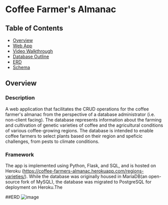 # Coffee Farmer's Almanac

## Table of Contents
* [Overview](#Overview)
* [Web App](#Web-App)
* [Video Walkthrough](#Video-Walkthrough)
* [Database Outline](#Database_Outline)
* [ERD](#ERD)
* [Schema](#Schema)

## Overview
### Description
A web application that facilitates the CRUD operations for the coffee farmer's almanac from the perspective of a database administrator (i.e. non-client facing).
The database represents information about the farming and cultivation of genetic varieties of coffee and the agricultural conditions of various coffee-growing regions. The database is intended to enable coffee farmers to select plants based on their region and speficic challenges, from pests to climate conditions.

### Framework
The app is implemented using Python, Flask, and SQL, and is hosted on Heroku (https://coffee-farmers-almanac.herokuapp.com/regions-varieties/). While the database was originally housed in MariaDB(an open-source fork of MySQL), the database was migrated to PostgreSQL for deployment on Heroku.The   


##ERD
![image](https://user-images.githubusercontent.com/81477294/173967204-1e267163-f0ee-43de-8b41-870a50c8fde2.png)
